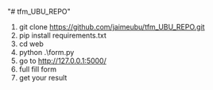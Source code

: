 "# tfm_UBU_REPO" 
1. git clone https://github.com/jaimeubu/tfm_UBU_REPO.git
2. pip install requirements.txt
3. cd web
4. python .\form.py
5. go to http://127.0.0.1:5000/
6. full fill form
7. get your result
